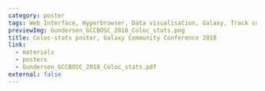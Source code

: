 ```yaml
---
category: poster
tags: Web Interface, Hyperbrowser, Data visualisation, Galaxy, Track collection, End user, Developer
previewImg: Gundersen_GCCBOSC_2018_Coloc_stats.png
title: Coloc-stats poster, Galaxy Community Conference 2018
link:
  - materials
  - posters
  - Gundersen_GCCBOSC_2018_Coloc_stats.pdf
external: false
---
```

